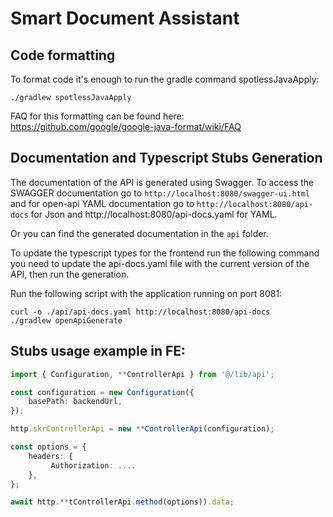 # Smart Document Assistant

## Code formatting
To format code it's enough to run the gradle command spotlessJavaApply:
```shell
./gradlew spotlessJavaApply
```
FAQ for this formatting can be found here: https://github.com/google/google-java-format/wiki/FAQ

## Documentation and Typescript Stubs Generation
The documentation of the API is generated using Swagger.
To access the SWAGGER documentation go to `http://localhost:8080/swagger-ui.html` and
for open-api YAML documentation go to `http://localhost:8080/api-docs` for Json and http://localhost:8080/api-docs.yaml for YAML.

Or you can find the generated documentation in the `api` folder.

To update the typescript types for the frontend run the following command you need to update the api-docs.yaml file with the current version of the API,
then run the generation.

Run the following script with the application running on port 8081:
```shell
curl -o ./api/api-docs.yaml http://localhost:8080/api-docs
./gradlew openApiGenerate
```

## Stubs usage example in FE:

```typescript
import { Configuration, **ControllerApi } from '@/lib/api';

const configuration = new Configuration({
    basePath: backendUrl,
});

http.skrControllerApi = new **ControllerApi(configuration);

const options = {
    headers: {
         Authorization: .... 
    },
};

await http.**tControllerApi.method(options)).data;
```